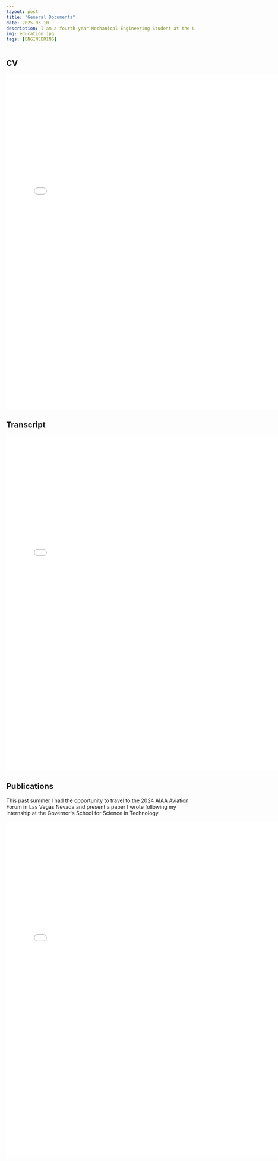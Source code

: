 ```yaml
---
layout: post
title: "General Documents"
date: 2025-03-10
description: I am a fourth-year Mechanical Engineering Student at the University of Virginia with a minor in Biomedical Engineering and an interest in Biomechanics. 
img: education.jpg
tags: [ENGINEERING]
---
```


## CV
<embed src="/assets/Resume_8.26.25.pdf" width="750" height="900" type="application/pdf">

## Transcript
<embed src="/assets/OfficialFinalTranscript.pdf" width="750" height="900" type="application/pdf">

## Publications
This past summer I had the opportunity to travel to the 2024 AIAA Aviation Forum in Las Vegas Nevada and present a paper I wrote following my internship at the Governor's School for Science in Technology. 

<embed src="/assets/BrettonPublication.pdf" width="750" height="900" type="application/pdf">

